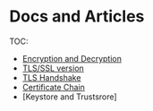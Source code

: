 # Docs and Articles
TOC:
* [Encryption and Decryption](encryption.md)
* [TLS/SSL version](tls_ssl_versions.md)
* [TLS Handshake](tls_handshake.md)
* [Certificate Chain](cert_chain.md)
* [Keystore and Trustsrore]
